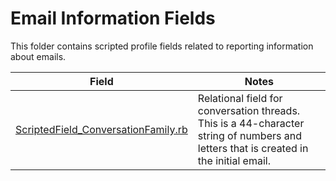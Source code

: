 Email Information Fields
============================

This folder contains scripted profile fields related to reporting information about emails.

| Field | Notes |
|-------|-------|
| [ScriptedField_ConversationFamily.rb](https://github.com/Nuix/Scripted-Metadata-Profile-Fields/blob/master/Ruby/Emails/ScriptedField_ConversationFamily.rb) | Relational field for conversation threads. This is a 44-character string of numbers and letters that is created in the initial email.|
